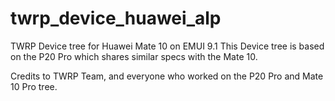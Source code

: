 # twrp_device_huawei_alp
 TWRP Device tree for Huawei Mate 10 on EMUI 9.1
 This Device tree is based on the P20 Pro which shares similar specs with the Mate 10.
 
 Credits to TWRP Team, and everyone who worked on the P20 Pro and Mate 10 Pro tree. 